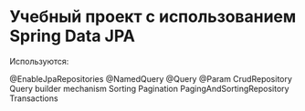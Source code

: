 # Учебный проект с использованием Spring Data JPA

Используются: 

@EnableJpaRepositories
@NamedQuery
@Query
@Param
CrudRepository
Query builder mechanism 
Sorting
Pagination
PagingAndSortingRepository
Transactions
